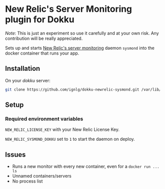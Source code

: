 # New Relic's Server Monitoring plugin for Dokku

*Note*: This is just an experiment so use it carefully and at your own risk. Any contribution will be really appreciated.

Sets up and starts [New Relic's server monitoring](http://newrelic.com/server-monitoring) daemon `sysmond` into the docker container that runs your app.

## Installation

On your _dokku_ server:
```sh
git clone https://github.com/ignlg/dokku-newrelic-sysmond.git /var/lib/dokku/plugins/newrelic-sysmond
```

## Setup
### Required environment variables

`NEW_RELIC_LICENSE_KEY` with your New Relic License Key.

`NEW_RELIC_SYSMOND_DOKKU` set to `1` to start the daemon on deploy.

## Issues
* Runs a new monitor with every new container, even for a `docker run ... ls`
* Unnamed containers/servers
* No process list